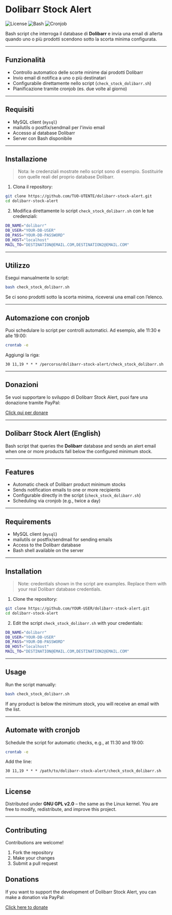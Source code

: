 # Dolibarr Stock Alert

![License](https://img.shields.io/badge/License-GPL%20v2-blue)
![Bash](https://img.shields.io/badge/Script-Bash-orange)
![Cronjob](https://img.shields.io/badge/Cronjob-Scheduled-brightgreen)

Bash script che interroga il database di **Dolibarr** e invia una email di allerta quando uno o più prodotti scendono sotto la scorta minima configurata.

---

## Funzionalità

* Controllo automatico delle scorte minime dai prodotti Dolibarr
* Invio email di notifica a uno o più destinatari
* Configurabile direttamente nello script (`check_stock_dolibarr.sh`)
* Pianificazione tramite cronjob (es. due volte al giorno)

---

## Requisiti

* MySQL client (`mysql`)
* mailutils o postfix/sendmail per l'invio email
* Accesso al database Dolibarr
* Server con Bash disponibile

---

## Installazione

> Nota: le credenziali mostrate nello script sono di esempio. Sostituirle con quelle reali del proprio database Dolibarr.

1. Clona il repository:

```bash
git clone https://github.com/TUO-UTENTE/dolibarr-stock-alert.git
cd dolibarr-stock-alert
```

2. Modifica direttamente lo script `check_stock_dolibarr.sh` con le tue credenziali:

```bash
DB_NAME="dolibarr"
DB_USER="YOUR-DB-USER"
DB_PASS="YOUR-DB-PASSWORD"
DB_HOST="localhost"
MAIL_TO="DESTINATION@EMAIL.COM,DESTINATION2@EMAIL.COM"
```

---

## Utilizzo

Esegui manualmente lo script:

```bash
bash check_stock_dolibarr.sh
```

Se ci sono prodotti sotto la scorta minima, riceverai una email con l’elenco.

---

## Automazione con cronjob

Puoi schedulare lo script per controlli automatici. Ad esempio, alle 11:30 e alle 19:00:

```bash
crontab -e
```

Aggiungi la riga:

```cron
30 11,19 * * * /percorso/dolibarr-stock-alert/check_stock_dolibarr.sh
```

---
## Donazioni

Se vuoi supportare lo sviluppo di Dolibarr Stock Alert, puoi fare una donazione tramite PayPal:

[Click qui per donare](https://www.paypal.com/donate/?hosted_button_id=VPSS3AQBPAVAS)

---

## Dolibarr Stock Alert (English)

Bash script that queries the **Dolibarr** database and sends an alert email when one or more products fall below the configured minimum stock.

---

## Features

* Automatic check of Dolibarr product minimum stocks
* Sends notification emails to one or more recipients
* Configurable directly in the script (`check_stock_dolibarr.sh`)
* Scheduling via cronjob (e.g., twice a day)

---

## Requirements

* MySQL client (`mysql`)
* mailutils or postfix/sendmail for sending emails
* Access to the Dolibarr database
* Bash shell available on the server

---

## Installation

> Note: credentials shown in the script are examples. Replace them with your real Dolibarr database credentials.

1. Clone the repository:

```bash
git clone https://github.com/YOUR-USER/dolibarr-stock-alert.git
cd dolibarr-stock-alert
```

2. Edit the script `check_stock_dolibarr.sh` with your credentials:

```bash
DB_NAME="dolibarr"
DB_USER="YOUR-DB-USER"
DB_PASS="YOUR-DB-PASSWORD"
DB_HOST="localhost"
MAIL_TO="DESTINATION@EMAIL.COM,DESTINATION2@EMAIL.COM"
```

---

## Usage

Run the script manually:

```bash
bash check_stock_dolibarr.sh
```

If any product is below the minimum stock, you will receive an email with the list.

---

## Automate with cronjob

Schedule the script for automatic checks, e.g., at 11:30 and 19:00:

```bash
crontab -e
```

Add the line:

```cron
30 11,19 * * * /path/to/dolibarr-stock-alert/check_stock_dolibarr.sh
```

---

## License

Distributed under **GNU GPL v2.0** – the same as the Linux kernel.
You are free to modify, redistribute, and improve this project.

---

## Contributing

Contributions are welcome!

1. Fork the repository
2. Make your changes
3. Submit a pull request

## Donations

If you want to support the development of Dolibarr Stock Alert, you can make a donation via PayPal:

[Click here to donate](https://www.paypal.com/donate/?hosted_button_id=VPSS3AQBPAVAS)
